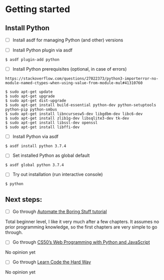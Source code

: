 # Getting started

## Install Python
- [ ] Install asdf for managing Python (and other) versions

- [ ] Install Python plugin via asdf
```
$ asdf plugin-add python
```

- [ ] Install Python prerequisites (optional, in case of errors)
```
https://stackoverflow.com/questions/27022373/python3-importerror-no-module-named-ctypes-when-using-value-from-module-mul#41310760

$ sudo apt-get update
$ sudo apt-get upgrade
$ sudo apt-get dist-upgrade
$ sudo apt-get install build-essential python-dev python-setuptools python-pip python-smbus
$ sudo apt-get install libncursesw5-dev libgdbm-dev libc6-dev
$ sudo apt-get install zlib1g-dev libsqlite3-dev tk-dev
$ sudo apt-get install libssl-dev openssl
$ sudo apt-get install libffi-dev
```

- [ ] Install Python via asdf
```
$ asdf install python 3.7.4
```

- [ ] Set installed Python as global default
```
$ asdf global python 3.7.4
```

- [ ] Try out installation (run interactive console)
```
$ python
```

## Next steps:
- [ ] Go through [Automate the Boring Stuff tutorial](https://automatetheboringstuff.com)

Total beginner level, I like it very much after a few chapters. It assumes no prior programming knowledge, so the first
chapters are very simple to go through.

- [ ] Go through [CS50’s Web Programming with Python and JavaScript](https://cs50.harvard.edu/web/2019/spring/lectures/)

No opinion yet

- [ ] Go through [Learn Code the Hard Way](https://learncodethehardway.org/python/)

No opinion yet

